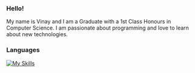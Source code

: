 ### Hello!

My name is Vinay and I am a Graduate with a 1st Class Honours in Computer Science. I am passionate about programming and love to learn about new technologies. 

### Languages
[![My Skills](https://skillicons.dev/icons?i=java,r,py,cs,html,css,js)](https://skillicons.dev)

<!--
**VinPal5554/VinPal5554** is a ✨ _special_ ✨ repository because its `README.md` (this file) appears on your GitHub profile.

Here are some ideas to get you started:

- 🔭 I’m currently working on ...
- 🌱 I’m currently learning ...
- 👯 I’m looking to collaborate on ...
- 🤔 I’m looking for help with ...
- 💬 Ask me about ...
- 📫 How to reach me: ...
- 😄 Pronouns: ...
- ⚡ Fun fact: ...
-->
